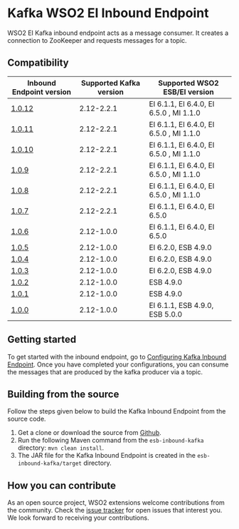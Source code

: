 # Kafka WSO2 EI Inbound Endpoint


WSO2 EI Kafka inbound endpoint acts as a message consumer. It creates a connection to ZooKeeper and requests messages for a topic.

## Compatibility

| Inbound Endpoint version                                                                                 | Supported Kafka version | Supported WSO2 ESB/EI version |
|----------------------------------------------------------------------------------------------------------| ---------------|------------- |
| [1.0.12](https://github.com/wso2-extensions/esb-inbound-kafka/tree/org.apache.synapse.kafka.poll-1.0.10) | 2.12-2.2.1| EI 6.1.1, EI 6.4.0, EI 6.5.0  , MI 1.1.0  |
| [1.0.11](https://github.com/wso2-extensions/esb-inbound-kafka/tree/org.apache.synapse.kafka.poll-1.0.10) | 2.12-2.2.1| EI 6.1.1, EI 6.4.0, EI 6.5.0  , MI 1.1.0  |
| [1.0.10](https://github.com/wso2-extensions/esb-inbound-kafka/tree/org.apache.synapse.kafka.poll-1.0.10) | 2.12-2.2.1| EI 6.1.1, EI 6.4.0, EI 6.5.0  , MI 1.1.0  |
| [1.0.9](https://github.com/wso2-extensions/esb-inbound-kafka/tree/v1.0.9)                                | 2.12-2.2.1| EI 6.1.1, EI 6.4.0, EI 6.5.0  , MI 1.1.0  |
| [1.0.8](https://github.com/wso2-extensions/esb-inbound-kafka/tree/v1.0.8)                                | 2.12-2.2.1| EI 6.1.1, EI 6.4.0, EI 6.5.0  , MI 1.1.0  |
| [1.0.7](https://github.com/wso2-extensions/esb-inbound-kafka/tree/org.apache.synapse.kafka.poll-1.0.7)   | 2.12-2.2.1 | EI 6.1.1, EI 6.4.0, EI 6.5.0    |
| [1.0.6](https://github.com/wso2-extensions/esb-inbound-kafka/tree/org.apache.synapse.kafka.poll-1.0.6)   | 2.12-1.0.0 | EI 6.1.1, EI 6.4.0, EI 6.5.0    |
| [1.0.5](https://github.com/wso2-extensions/esb-inbound-kafka/tree/org.apache.synapse.kafka.poll-1.0.5)   | 2.12-1.0.0 | EI 6.2.0, ESB 4.9.0     |
| [1.0.4](https://github.com/wso2-extensions/esb-inbound-kafka/tree/org.apache.synapse.kafka.poll-1.0.4)   | 2.12-1.0.0 | EI 6.2.0, ESB 4.9.0    |
| [1.0.3](https://github.com/wso2-extensions/esb-inbound-kafka/tree/org.apache.synapse.kafka.poll-1.0.3)   | 2.12-1.0.0 | EI 6.2.0, ESB 4.9.0    |
| [1.0.2](https://github.com/wso2-extensions/esb-inbound-kafka/tree/org.apache.synapse.kafka.poll-1.0.2)   | 2.12-1.0.0 | ESB 4.9.0    |
| [1.0.1](https://github.com/wso2-extensions/esb-inbound-kafka/tree/org.apache.synapse.kafka.poll-1.0.1)   | 2.12-1.0.0 | ESB 4.9.0    |
| [1.0.0](https://github.com/wso2-extensions/esb-inbound-kafka/tree/org.apache.synapse.kafka.poll-1.0.0)   | 2.12-1.0.0 | EI 6.1.1, ESB 4.9.0, ESB 5.0.0    |

## Getting started

To get started with the inbound endpoint, go to [Configuring Kafka Inbound Endpoint](docs/config.md). Once you have completed your configurations, you can consume the messages that are produced by the kafka producer via a topic.   

## Building from the source

Follow the steps given below to build the Kafka Inbound Endpoint from the source code.

1. Get a clone or download the source from [Github](https://github.com/wso2-extensions/esb-inbound-kafka).
2. Run the following Maven command from the `esb-inbound-kafka` directory: `mvn clean install`.
3. The JAR file for the Kafka Inbound Endpoint is created in the `esb-inbound-kafka/target` directory.


## How you can contribute

As an open source project, WSO2 extensions welcome contributions from the community.
Check the [issue tracker](https://github.com/wso2-extensions/esb-inbound-kafka/issues) for open issues that interest you. We look forward to receiving your contributions.
